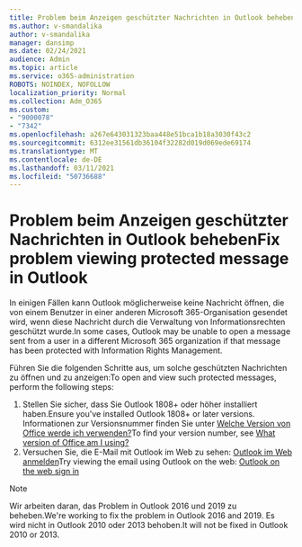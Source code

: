 ```yaml
---
title: Problem beim Anzeigen geschützter Nachrichten in Outlook beheben
ms.author: v-smandalika
author: v-smandalika
manager: dansimp
ms.date: 02/24/2021
audience: Admin
ms.topic: article
ms.service: o365-administration
ROBOTS: NOINDEX, NOFOLLOW
localization_priority: Normal
ms.collection: Adm_O365
ms.custom:
- "9000078"
- "7342"
ms.openlocfilehash: a267e643031323baa448e51bca1b18a3030f43c2
ms.sourcegitcommit: 6312ee31561db36104f32282d019d069ede69174
ms.translationtype: MT
ms.contentlocale: de-DE
ms.lasthandoff: 03/11/2021
ms.locfileid: "50736688"
---
```

# <a name="fix-problem-viewing-protected-message-in-outlook"></a><span data-ttu-id="8ea7f-102">Problem beim Anzeigen geschützter Nachrichten in Outlook beheben</span><span class="sxs-lookup"><span data-stu-id="8ea7f-102">Fix problem viewing protected message in Outlook</span></span>

<span data-ttu-id="8ea7f-103">In einigen Fällen kann Outlook möglicherweise keine Nachricht öffnen, die von einem Benutzer in einer anderen Microsoft 365-Organisation gesendet wird, wenn diese Nachricht durch die Verwaltung von Informationsrechten geschützt wurde.</span><span class="sxs-lookup"><span data-stu-id="8ea7f-103">In some cases, Outlook may be unable to open a message sent from a user in a different Microsoft 365 organization if that message has been protected with Information Rights Management.</span></span>

<span data-ttu-id="8ea7f-104">Führen Sie die folgenden Schritte aus, um solche geschützten Nachrichten zu öffnen und zu anzeigen:</span><span class="sxs-lookup"><span data-stu-id="8ea7f-104">To open and view such protected messages, perform the following steps:</span></span>

1. <span data-ttu-id="8ea7f-105">Stellen Sie sicher, dass Sie Outlook 1808+ oder höher installiert haben.</span><span class="sxs-lookup"><span data-stu-id="8ea7f-105">Ensure you've installed Outlook 1808+ or later versions.</span></span> <span data-ttu-id="8ea7f-106">Informationen zur Versionsnummer finden Sie unter [Welche Version von Office werde ich verwenden?](https://support.microsoft.com/office/about-office-what-version-of-office-am-i-using-932788b8-a3ce-44bf-bb09-e334518b8b19)</span><span class="sxs-lookup"><span data-stu-id="8ea7f-106">To find your version number, see [What version of Office am I using?](https://support.microsoft.com/office/about-office-what-version-of-office-am-i-using-932788b8-a3ce-44bf-bb09-e334518b8b19)</span></span>
2. <span data-ttu-id="8ea7f-107">Versuchen Sie, die E-Mail mit Outlook im Web zu sehen: [Outlook im Web anmelden](https://outlook.office365.com/mail/inbox)</span><span class="sxs-lookup"><span data-stu-id="8ea7f-107">Try viewing the email using Outlook on the web: [Outlook on the web sign in](https://outlook.office365.com/mail/inbox)</span></span>

> [!NOTE]
> <span data-ttu-id="8ea7f-108">Wir arbeiten daran, das Problem in Outlook 2016 und 2019 zu beheben.</span><span class="sxs-lookup"><span data-stu-id="8ea7f-108">We're working to fix the problem in Outlook 2016 and 2019.</span></span> <span data-ttu-id="8ea7f-109">Es wird nicht in Outlook 2010 oder 2013 behoben.</span><span class="sxs-lookup"><span data-stu-id="8ea7f-109">It will not be fixed in Outlook 2010 or 2013.</span></span>

